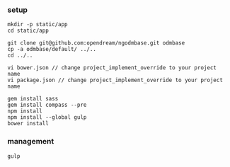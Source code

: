 ### setup

    mkdir -p static/app
    cd static/app

    git clone git@github.com:opendream/ngodmbase.git odmbase
    cp -a odmbase/default/ ../..
    cd ../..

    vi bower.json // change project_implement_override to your project name
    vi package.json // change project_implement_override to your project name

    gem install sass
    gem install compass --pre
    npm install
    npm install --global gulp
    bower install


### management

    gulp
